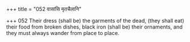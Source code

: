 +++
title = "052 वासांसि मृतचैलानि"

+++
052	Their dress (shall be) the garments of the dead, (they shall eat) their food from broken dishes, black iron (shall be) their ornaments, and they must always wander from place to place.
